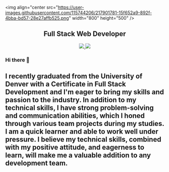 <img align="center src="https://user-images.githubusercontent.com/115744206/217901781-15f652a9-892f-4bba-bd57-28e27affb525.png" width="800" height="500" />
<h2 align="center">Full Stack Web Developer</h2>

<p align="center" marginTop="5rem">
  <a href="https://docs.google.com/document/d/1YdiGo81dLMefY1WsZJhUc2LYpoOJhBg7nE_qNPm-Jg8/export?format=pdf" target="_blank">
    <img src="https://custom-icon-badges.demolab.com/badge/-Resume%20-CE4630?style=for-the-badge&logoColor=white&logo=download" />
  </a>
  <a href="https://www.linkedin.com/in/celin-castro/" target="_blank">
    <img src="https://img.shields.io/badge/LinkedIn-blue?style=for-the-badge&logo=linkedin">
  </a>
</p>

### Hi there 👋

## I recently graduated from the University of Denver with a Certificate in Full Stack Development and I'm eager to bring my skills and passion to the industry. In addition to my technical skills, I have strong problem-solving and communication abilities, which I honed through various team projects during my studies. I am a quick learner and able to work well under pressure. I believe my technical skills, combined with my positive attitude, and eagerness to learn, will make me a valuable addition to any development team.

<!--
**92castro/92castro** is a ✨ _special_ ✨ repository because its `README.md` (this file) appears on your GitHub profile.

Here are some ideas to get you started:

- 🔭 I’m currently working on ...
- 🌱 I’m currently learning ...
- 👯 I’m looking to collaborate on ...
- 🤔 I’m looking for help with ...
- 💬 Ask me about ...
- 📫 How to reach me: ...
- 😄 Pronouns: ...
- ⚡ Fun fact: ...
-->
